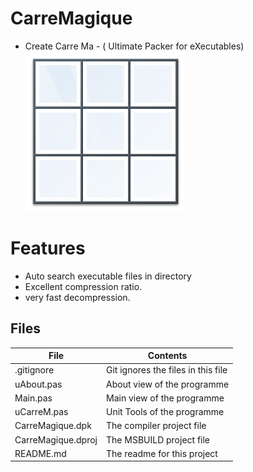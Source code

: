 # CarreMagique
- Create Carre Ma
                                            - ( Ultimate Packer for eXecutables)                     
![](CarreMagique.png) 



# Features  
- Auto search executable files in directory
- Excellent compression ratio.
- very fast decompression.








## Files

| File | Contents | 
| --- | --- |
| .gitignore | Git ignores the files in this file |
| uAbout.pas | About view of the programme |
| Main.pas | Main view of the programme |
| uCarreM.pas| Unit Tools of the programme |
| CarreMagique.dpk | The compiler project file |
| CarreMagique.dproj | The MSBUILD project file |
| README.md | The readme for this project |
